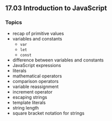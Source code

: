 ## 17.03 Introduction to JavaScript

### Topics

- recap of primitive values
- variables and constants
    - `var`
    - `let`
    - `const`
- difference between variables and constants
- JavaScript expressions
- literals
- mathematical operators
- comparison operators
- variable reassignment
- increment operator
- escaping strings
- template literals
- string length
- square bracket notation for strings